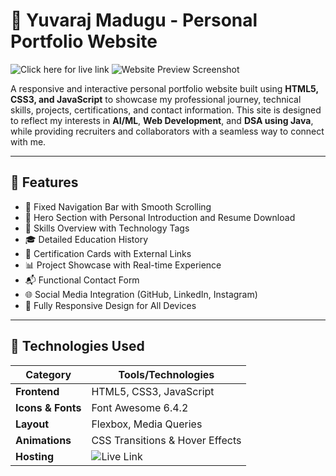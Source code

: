 # 💼 Yuvaraj Madugu - Personal Portfolio Website

![Click here for live link]((https://yuvarajmadugu.github.io/Portfolio/))
![Website Preview Screenshot]((https://github.com/yuvarajmadugu/Portfolio/PortfolioScreenshot.png))

A responsive and interactive personal portfolio website built using **HTML5, CSS3, and JavaScript** to showcase my professional journey, technical skills, projects, certifications, and contact information. This site is designed to reflect my interests in **AI/ML**, **Web Development**, and **DSA using Java**, while providing recruiters and collaborators with a seamless way to connect with me.

---

## 📌 Features

- 🔗 Fixed Navigation Bar with Smooth Scrolling  
- 👤 Hero Section with Personal Introduction and Resume Download  
- 🧠 Skills Overview with Technology Tags  
- 🎓 Detailed Education History  
- 📜 Certification Cards with External Links  
- 📊 Project Showcase with Real-time Experience  
- 📬 Functional Contact Form  
- 🌐 Social Media Integration (GitHub, LinkedIn, Instagram)  
- 📱 Fully Responsive Design for All Devices  

---

## 🚀 Technologies Used

| Category          | Tools/Technologies                             |
|------------------|------------------------------------------------|
| **Frontend**     | HTML5, CSS3, JavaScript                        |
| **Icons & Fonts**| Font Awesome 6.4.2                             |
| **Layout**       | Flexbox, Media Queries                         |
| **Animations**   | CSS Transitions & Hover Effects                |
| **Hosting**      | ![Live Link]([https://pages.github.com/](https://yuvarajmadugu.github.io/Portfolio)/)|


